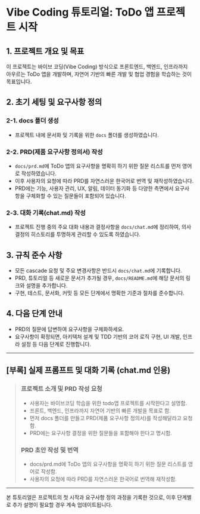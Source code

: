# Vibe Coding 튜토리얼: ToDo 앱 프로젝트 시작

## 1. 프로젝트 개요 및 목표
이 프로젝트는 바이브 코딩(Vibe Coding) 방식으로 프론트엔드, 백엔드, 인프라까지 아우르는 ToDo 앱을 개발하며, 자연어 기반의 빠른 개발 및 협업 경험을 학습하는 것이 목표입니다.

## 2. 초기 세팅 및 요구사항 정의
### 2-1. docs 폴더 생성
- 프로젝트 내에 문서화 및 기록을 위한 `docs` 폴더를 생성하였습니다.

### 2-2. PRD(제품 요구사항 정의서) 작성
- `docs/prd.md`에 ToDo 앱의 요구사항을 명확히 하기 위한 질문 리스트를 먼저 영어로 작성하였습니다.
- 이후 사용자의 요청에 따라 PRD를 자연스러운 한국어로 번역 및 재작성하였습니다.
- PRD에는 기능, 사용자 관리, UX, 알림, 데이터 동기화 등 다양한 측면에서 요구사항을 구체화할 수 있는 질문들이 포함되어 있습니다.

### 2-3. 대화 기록(chat.md) 작성
- 프로젝트 진행 중의 주요 대화 내용과 결정사항을 `docs/chat.md`에 정리하여, 의사결정의 히스토리를 투명하게 관리할 수 있도록 하였습니다.

## 3. 규칙 준수 사항
- 모든 cascade 요청 및 주요 변경사항은 반드시 `docs/chat.md`에 기록합니다.
- PRD, 튜토리얼 등 새로운 문서가 추가될 경우, `docs/README.md`에 해당 문서의 링크와 설명을 추가합니다.
- 구현, 테스트, 문서화, 커밋 등 모든 단계에서 명확한 기준과 절차를 준수합니다.

## 4. 다음 단계 안내
- PRD의 질문에 답변하여 요구사항을 구체화하세요.
- 요구사항이 확정되면, 아키텍처 설계 및 TDD 기반의 코어 로직 구현, UI 개발, 인프라 설정 등 다음 단계로 진행합니다.

---

## [부록] 실제 프롬프트 및 대화 기록 (chat.md 인용)

> ### 프로젝트 소개 및 PRD 작성 요청
> - 사용자는 바이브코딩 학습을 위한 todo앱 프로젝트를 시작한다고 설명함.
> - 프론트, 백엔드, 인프라까지 자연어 기반의 빠른 개발을 목표로 함.
> - 먼저 docs 폴더를 만들고 PRD(제품 요구사항 정의서)를 작성해달라고 요청함.
> - PRD에는 요구사항 결정을 위한 질문들을 포함해야 한다고 명시함.
>
> ### PRD 초안 작성 및 번역
> - docs/prd.md에 ToDo 앱의 요구사항을 명확히 하기 위한 질문 리스트를 영어로 작성함.
> - 사용자의 요청에 따라 PRD를 자연스러운 한국어로 번역해 재작성함.

---

본 튜토리얼은 프로젝트의 첫 시작과 요구사항 정의 과정을 기록한 것으로, 이후 단계별로 추가 설명이 필요할 경우 계속 업데이트됩니다.
